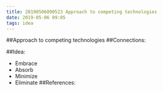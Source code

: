 ```yaml
---
title: 20190506090523 Approach to competing technologies
date: 2019-05-06 09:05
tags: idea
---
```

##Approach to competing technologies
##Connections:

##Idea:
* Embrace
* Absorb
* Minimize
* Eliminate
##References:
